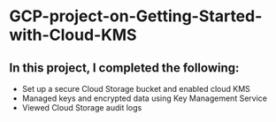 # GCP-project-on-Getting-Started-with-Cloud-KMS

## In this project, I completed the following:
* Set up a secure Cloud Storage bucket and enabled cloud KMS
* Managed keys and encrypted data using Key Management Service
* Viewed Cloud Storage audit logs
